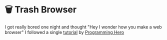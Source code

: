 # 🗑 Trash Browser
I got really bored one night and thought "Hey I wonder how you make a web browser"
I followed a single [tutorial](https://www.youtube.com/watch?v=z-5bZ8EoKu4) by [Programming Hero](https://www.youtube.com/c/ProgrammingHero)
